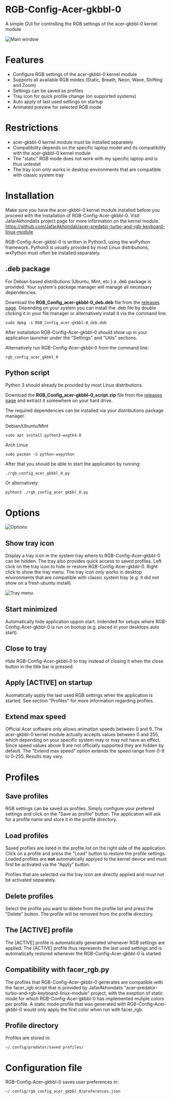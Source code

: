 #  RGB-Config-Acer-gkbbl-0
A simple GUI for controlling the RGB settings of the acer-gkbbl-0 kernel module

![Main window](./screenshots/main_window.gif)

# Features
 * Configure RGB settings of the acer-gkbbl-0 kernel module
 * Supports all available RGB modes (Static, Breath, Neon, Wave, Shifting and Zoom)
 * Settings can be saved as profiles
 * Tray icon for quick profile change (on supported systems)
 * Auto apply of last used settings on startup
 * Animated preview for selected RGB mode 

# Restrictions
 * acer-gkbbl-0 kernel module must be installed separately
 * Compatibility depends on the specific laptop model and its compatibility with the acer-gkbbl-0 kernel module
 * The "static" RGB mode does not work with my specific laptop and is thus untestet
 * The tray icon only works in desktop environments that are compatible with classic system tray

# Installation
Make sure you have the acer-gkbbl-0 kernel module installed before you proceed with the installation of RGB-Config-Acer-gkbbl-0. Visit JafarAkhondalis project page for more information on the kernel module. https://github.com/JafarAkhondali/acer-predator-turbo-and-rgb-keyboard-linux-module

RGB-Config-Acer-gkbbl-0 is written in Python3, using the wxPython framework. Python3 is usually provided by most Linux distributions, wxPython must often be installed separately.

## .deb package
For Debian based distributions (Ubuntu, Mint, etc.) a .deb package is provided. Your system's package manager will manage all necessary dependencies.

Download the **RGB_Config_acer-gkbbl-0_deb.deb** file from the [releases page](https://github.com/x211321/RGB-Config-Acer-gkbbl-0/releases). Depending on your system you can install the .deb file by double clicking it in your file manager or alternatively install it via the command line.

```
sudo dpkg -i RGB_Config_acer-gkbbl-0_deb.deb
```
After installation RGB-Config-Acer-gkbbl-0 should show up in your application launcher under the "Settings" and "Utils" sections. 

Alternatively run RGB-Config-Acer-gkbbl-0 from the command line:

```
rgb_config_acer_gkbbl_0
```

## Python script
Python 3 should already be provided by most Linux distributions.

Download the **RGB_Config_acer-gkbbl-0_script.zip** file from the [releases page](https://github.com/x211321/RGB-Config-Acer-gkbbl-0/releases) and extract it somewhere on your hard drive.

The required dependencies can be installed via your distributions package manager.

Debian/Ubuntu/Mint
```
sudo apt install python3-wxgtk4.0
```

Arch Linux
```
sudo pacman -S python-wxpython
```
After that you should be able to start the application by running:
```
./rgb_config_acer_gkbbl_0.py
```

Or alternatively:
```
python3 ./rgb_config_acer_gkbbl_0.py
```

# Options
![Options](./screenshots/options.png)

## Show tray icon
Display a tray icon in the system tray where to RGB-Config-Acer-gkbbl-0 can be hidden. The tray also provides quick access to saved profiles. Left click on the tray icon to hide or restore RGB-Config-Acer-gkbbl-0. Right click to show the tray menu. The tray icon only works in desktop environments that are compatible with classic system tray (e.g. it did not show on a fresh ubuntu install).

![Tray menu](./screenshots/tray_menu.png)

## Start minimized
Automatically hide application uppon start. Indended for setups where RGB-Config-Acer-gkbbl-0 is run on bootup (e.g. placed in your desktops auto start).

## Close to tray
Hide RGB-Config-Acer-gkbbl-0 to tray instead of closing it when the close button in the title bar is pressed. 

## Apply [ACTIVE] on startup
Auomatically apply the last used RGB settings when the application is started. See section "Profiles" for more information regarding profiles.

## Extend max speed
Official Acer software only allows animation speeds between 0 and 9. The acer-gkbbl-0 kernel module actually accepts values between 0 and 255, which depending on your specific system may or may not have an effect. Since speed values above 9 are not officially supported they are hidden by default. The "Extend max speed" option extends the speed range from 0-9 to 0-255. Results may vary.

# Profiles

## Save profiles
RGB settings can be saved as profiles. Simply configure your prefered settings and click on the "Save as profile" button. The application will ask for a profile name and store it in the profile directory.

## Load profiles
Saved profiles are listed in the profile list on the right side of the application. Click on a profile and press the "Load" button to restore the profile settings. Loaded profiles are **not** automatically applyed to the kernel device and must first be activated via the "Apply" button. 

Profiles that are selected via the tray icon are directly applied and must not be activated separately.

## Delete profiles
Select the profile you want to delete from the profile list and press the "Delete" button. The profile will be removed from the profile directory.

## The [ACTIVE] profile
The [ACTIVE] profile is automatically generated whenever RGB settings are applied. The [ACTIVE] profile thus represents the last used settings and is automatically restored whenever the RGB-Config-Acer-gkbbl-0 is started.

## Compatibility with facer_rgb.py
The profiles that RGB-Config-Acer-gkbbl-0 generates are compatible with the facer_rgb script that is provided by  JafarAkhondalis "acer-predator-turbo-and-rgb-keyboard-linux-module" project, with the exeption of static mode for which RGB-Config-Acer-gkbbl-0 has implemented muliple colors per profile. A static mode profile that was generated with RGB-Config-Acer-gkbbl-0 would only apply the first color when run with facer_rgb.

## Profile directory
Profiles are stored in:
```
~/.config/predator/saved profiles/
```

# Configuration file
RGB-Config-Acer-gkbbl-0 saves user preferences in:

```
~/.config/rgb_config_acer_gkbbl_0/preferences.json
```

